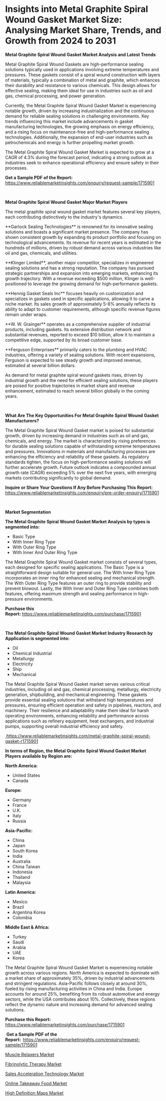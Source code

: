 <p><h1>Insights into Metal Graphite Spiral Wound Gasket Market Size: Analysing Market Share, Trends, and Growth from 2024 to 2031</h1></p><p><strong>Metal Graphite Spiral Wound Gasket Market Analysis and Latest Trends</strong></p>
<p><p>Metal Graphite Spiral Wound Gaskets are high-performance sealing solutions typically used in applications involving extreme temperatures and pressures. These gaskets consist of a spiral wound construction with layers of materials, typically a combination of metal and graphite, which enhances their durability and resistance to various chemicals. This design allows for effective sealing, making them ideal for use in industries such as oil and gas, chemical processing, and power generation.</p><p>Currently, the Metal Graphite Spiral Wound Gasket Market is experiencing notable growth, driven by increasing industrialization and the continuous demand for reliable sealing solutions in challenging environments. Key trends influencing this market include advancements in gasket manufacturing technologies, the growing emphasis on energy efficiency, and a rising focus on maintenance-free and high-performance sealing technologies. Additionally, the expansion of end-user industries such as petrochemicals and energy is further propelling market growth.</p><p>The Metal Graphite Spiral Wound Gasket Market is expected to grow at a CAGR of 4.3% during the forecast period, indicating a strong outlook as industries seek to enhance operational efficiency and ensure safety in their processes.</p></p>
<p><strong>Get a Sample PDF of the Report:&nbsp;</strong> <a href="https://www.reliablemarketinsights.com/enquiry/request-sample/1715901?utm_campaign=1197&utm_medium=2&utm_source=Github&utm_content=ia&utm_term=23102024&utm_id=metal-graphite-spiral-wound-gasket">https://www.reliablemarketinsights.com/enquiry/request-sample/1715901</a></p>
<p>&nbsp;</p>
<p><strong>Metal Graphite Spiral Wound Gasket Major Market Players</strong></p>
<p><p>The metal graphite spiral wound gasket market features several key players, each contributing distinctively to the industry's dynamics. </p><p>**Garlock Sealing Technologies** is renowned for its innovative sealing solutions and boasts a significant market presence. The company has shown consistent growth by expanding its product portfolio and focusing on technological advancements. Its revenue for recent years is estimated in the hundreds of millions, driven by robust demand across various industries like oil and gas, chemicals, and utilities.</p><p>**Klinger Limited**, another major competitor, specializes in engineered sealing solutions and has a strong reputation. The company has pursued strategic partnerships and expansion into emerging markets, enhancing its growth trajectory. With a revenue exceeding $500 million, Klinger is well-positioned to leverage the growing demand for high-performance gaskets.</p><p>**Hennig Gasket Seals Inc** focuses heavily on customization and specializes in gaskets used in specific applications, allowing it to carve a niche market. Its sales growth of approximately 5-8% annually reflects its ability to adapt to customer requirements, although specific revenue figures remain under wraps.</p><p>**W. W. Grainger** operates as a comprehensive supplier of industrial products, including gaskets. Its extensive distribution network and substantial revenues, reported to exceed $10 billion, allow it to maintain a competitive edge, supported by its broad customer base.</p><p>**Ferguson Enterprises** primarily caters to the plumbing and HVAC industries, offering a variety of sealing solutions. With recent expansions, Ferguson is expected to see steady growth and improved revenue, estimated at several billion dollars.</p><p>As demand for metal graphite spiral wound gaskets rises, driven by industrial growth and the need for efficient sealing solutions, these players are poised for positive trajectories in market share and revenue enhancement, estimated to reach several billion globally in the coming years.</p></p>
<p>&nbsp;</p>
<p><strong>What Are The Key Opportunities For Metal Graphite Spiral Wound Gasket Manufacturers?</strong></p>
<p><p>The Metal Graphite Spiral Wound Gasket market is poised for substantial growth, driven by increasing demand in industries such as oil and gas, chemicals, and energy. The market is characterized by rising preferences for durable sealing solutions capable of withstanding extreme temperatures and pressures. Innovations in materials and manufacturing processes are enhancing the efficiency and reliability of these gaskets. As regulatory standards tighten, the focus on high-performance sealing solutions will further accelerate growth. Future outlook indicates a compounded annual growth rate (CAGR) exceeding 5% over the next five years, with emerging markets contributing significantly to global demand.</p></p>
<p><strong>Inquire or Share Your Questions If Any Before Purchasing This Report:</strong> <a href="https://www.reliablemarketinsights.com/enquiry/pre-order-enquiry/1715901?utm_campaign=1197&utm_medium=2&utm_source=Github&utm_content=ia&utm_term=23102024&utm_id=metal-graphite-spiral-wound-gasket">https://www.reliablemarketinsights.com/enquiry/pre-order-enquiry/1715901</a></p>
<p>&nbsp;</p>
<p><strong>Market Segmentation</strong></p>
<p><strong>The Metal Graphite Spiral Wound Gasket Market Analysis by types is segmented into:</strong></p>
<p><ul><li>Basic Type</li><li>With Inner Ring Type</li><li>With Outer Ring Type</li><li>With Inner And Outer Ring Type</li></ul></p>
<p><p>The Metal Graphite Spiral Wound Gasket market consists of several types, each designed for specific sealing applications. The Basic Type is a straightforward design suitable for general use. The With Inner Ring Type incorporates an inner ring for enhanced sealing and mechanical strength. The With Outer Ring Type features an outer ring to provide stability and prevent blowout. Lastly, the With Inner and Outer Ring Type combines both features, offering maximum strength and sealing performance in high-pressure environments.</p></p>
<p><strong>Purchase this Report:&nbsp;</strong><a href="https://www.reliablemarketinsights.com/purchase/1715901?utm_campaign=1197&utm_medium=2&utm_source=Github&utm_content=ia&utm_term=23102024&utm_id=metal-graphite-spiral-wound-gasket">https://www.reliablemarketinsights.com/purchase/1715901</a></p>
<p>&nbsp;</p>
<p><strong>The Metal Graphite Spiral Wound Gasket Market Industry Research by Application is segmented into:</strong></p>
<p><ul><li>Oil</li><li>Chemical Industrial</li><li>Metallurgy</li><li>Electricity</li><li>Ship</li><li>Mechanical</li></ul></p>
<p><p>The Metal Graphite Spiral Wound Gasket market serves various critical industries, including oil and gas, chemical processing, metallurgy, electricity generation, shipbuilding, and mechanical engineering. These gaskets provide essential sealing solutions that withstand high temperatures and pressures, ensuring efficient operation and safety in pipelines, reactors, and machinery. Their resilience and adaptability make them ideal for harsh operating environments, enhancing reliability and performance across applications such as refinery equipment, heat exchangers, and industrial pumps, supporting overall industrial efficiency and safety.</p></p>
<p><a href="https://www.reliablemarketinsights.com/metal-graphite-spiral-wound-gasket-r1715901?utm_campaign=1197&utm_medium=2&utm_source=Github&utm_content=ia&utm_term=23102024&utm_id=metal-graphite-spiral-wound-gasket">&nbsp;https://www.reliablemarketinsights.com/metal-graphite-spiral-wound-gasket-r1715901</a></p>
<p><strong>In terms of Region, the Metal Graphite Spiral Wound Gasket Market Players available by Region are:</strong></p>
<p>
    <p> <strong> North America: </strong>
        <ul>
            <li>United States</li>
            <li>Canada</li>
        </ul>
        </p> 
    <p> <strong> Europe: </strong>
        <ul>
            <li>Germany</li>
            <li>France</li>
            <li>U.K.</li>
            <li>Italy</li>
            <li>Russia</li>
        </ul>
        </p> 
    <p> <strong> Asia-Pacific: </strong>
        <ul>
            <li>China</li>
            <li>Japan</li>
            <li>South Korea</li>
            <li>India</li>
            <li>Australia</li>
            <li>China Taiwan</li>
            <li>Indonesia</li>
            <li>Thailand</li>
            <li>Malaysia</li>
        </ul>
        </p> 
    <p> <strong> Latin America: </strong>
        <ul>
            <li>Mexico</li>
            <li>Brazil</li>
            <li>Argentina Korea</li>
            <li>Colombia</li>
        </ul>
        </p> 
    <p> <strong> Middle East & Africa: </strong>
        <ul>
            <li>Turkey</li>
            <li>Saudi</li>
            <li>Arabia</li>
            <li>UAE</li>
            <li>Korea</li>
        </ul>
    </p>
    </p>
<p><p>The Metal Graphite Spiral Wound Gasket Market is experiencing notable growth across various regions. North America is expected to dominate with a market share of approximately 35%, driven by industrial advancements and stringent regulations. Asia-Pacific follows closely at around 30%, fueled by rising manufacturing activities in China and India. Europe accounts for around 25%, benefiting from its robust automotive and energy sectors, while the USA contributes about 10%. Collectively, these regions reflect the dynamic nature and increasing demand for advanced sealing solutions.</p></p>
<p><strong>Purchase this Report: </strong><a href="https://www.reliablemarketinsights.com/purchase/1715901?utm_campaign=1197&utm_medium=2&utm_source=Github&utm_content=ia&utm_term=23102024&utm_id=metal-graphite-spiral-wound-gasket">https://www.reliablemarketinsights.com/purchase/1715901</a></p>
<p>&nbsp;<strong>Get a Sample PDF of the Report:&nbsp;&nbsp;</strong><a href="https://www.reliablemarketinsights.com/enquiry/request-sample/1715901?utm_campaign=1197&utm_medium=2&utm_source=Github&utm_content=ia&utm_term=23102024&utm_id=metal-graphite-spiral-wound-gasket">https://www.reliablemarketinsights.com/enquiry/request-sample/1715901</a></p>
<p><strong></strong></p>
<p><p><a href="https://www.linkedin.com/pulse/muscle-relaxers-market-growth-outlook-from-2024-2031-projecting-9qupe?utm_campaign=1197&utm_medium=2&utm_source=Github&utm_content=ia&utm_term=23102024&utm_id=metal-graphite-spiral-wound-gasket">Muscle Relaxers Market</a></p><p><a href="https://www.linkedin.com/pulse/market-forecasting-change-global-fibrinolytic-therapy-dynamics-nyyoe?utm_campaign=1197&utm_medium=2&utm_source=Github&utm_content=ia&utm_term=23102024&utm_id=metal-graphite-spiral-wound-gasket">Fibrinolytic Therapy Market</a></p><p><a href="https://www.linkedin.com/pulse/sales-acceleration-technology-industry-resonance-13-amplification-m2ege?utm_campaign=1197&utm_medium=2&utm_source=Github&utm_content=ia&utm_term=23102024&utm_id=metal-graphite-spiral-wound-gasket">Sales Acceleration Technology Market</a></p><p><a href="https://www.linkedin.com/pulse/global-online-takeaway-food-market-sector2024-2031-metrics-rzvke?utm_campaign=1197&utm_medium=2&utm_source=Github&utm_content=ia&utm_term=23102024&utm_id=metal-graphite-spiral-wound-gasket">Online Takeaway Food Market</a></p><p><a href="https://www.linkedin.com/pulse/exploring-high-definition-maps-market-dynamics-revenue-fvcfe?utm_campaign=1197&utm_medium=2&utm_source=Github&utm_content=ia&utm_term=23102024&utm_id=metal-graphite-spiral-wound-gasket">High Definition Maps Market</a></p></p>